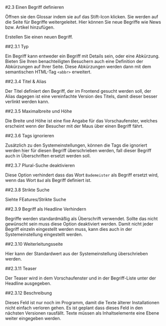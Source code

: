 #2.3 Einen Begriff definieren

Öffnen sie den Glossar indem sie auf das Stift-Icon klicken. Sie werden auf die Seite für Begriffe weitergeleitet. Hier können Sie neue Begriffe wie News bzw. Artikel hinzufügen.

Erstellen Sie einen neuen Begriff.

##2.3.1 Typ

Ein Begriff kann entweder ein Begriff mit Details sein, oder eine Abkürzung. Bieten Sie Ihren benachteiligten Besuchern auch eine Definition der Abkürzungen auf Ihrer Seite. Diese Abkürzungen werden dann mit dem semantischen HTML-Tag `<abbr>` erweitert. 

##2.3.4 Titel & Alias

Der Titel definiert den Begriff, der im Frontend gesucht werden soll, der Alias dagegen ist eine vereinfachte Version des Titels, damit dieser besser verlinkt werden kann.

##2.3.5 Maximalbreite und Höhe

Die Breite und Höhe ist eine fixe Angabe für das Vorschaufenster, welches erscheint wenn der Besucher mit der Maus über einen Begriff fährt.

##2.3.6 Tags ignorieren

Zusätzlich zu den Systemeinstellungen, können die Tags die ignoriert werden hier für diesen Begriff überschrieben werden, fall dieser Begriff auch in Überschriften ersetzt werden soll.

##2.3.7 Plural-Suche deaktivieren

Diese Option verhindert dass das Wort `Bademeister` als Begriff ersetzt wird, wenn das Wort `Bad` als Begriff definiert ist.

##2.3.8 Strikte Suche

Siehte FEatures/Strikte Suche

##2.3.9 Begriff als Headline Verhindern

Begriffe werden standardmäßig als Überschrift verwendet. Sollte das nicht gewünscht sein muss diese Option deaktiviert werden. Damit nicht jeder Begriff einzeln eingestellt werden muss, kann dies auch in der Systemeinstellung eingestellt werden.

##2.3.10 Weiterleitungsseite

Hier kann der Standardwert aus der Systemeinstellung überschrieben werden.

##2.3.11 Teaser

Der Teaser wird in dem Vorschaufenster und in der Begriff-Liste unter der Headline ausgegeben.

##2.3.12 Beschreibung

Dieses Feld ist nur noch im Programm, damit die Texte älterer Installationen nicht einfach verloren gehen. Es ist geplant dass dieses Feld in den nächsten Versionen rausfällt. Texte müssen als Inhaltselemente eine Ebene weiter eingegeben werden.